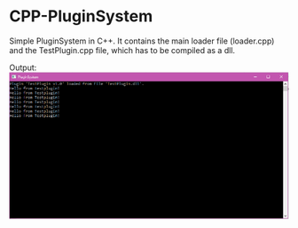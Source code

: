 # CPP-PluginSystem
Simple PluginSystem in C++.
It contains the main loader file (loader.cpp) and the TestPlugin.cpp file, which has to be compiled as a dll.

Output:
![Output](https://github.com/NeverPlayLegit/CPP-PluginSystem/blob/master/example.PNG)
